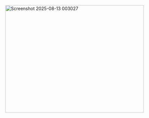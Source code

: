 <img width="440" height="341" alt="Screenshot 2025-08-13 003027" src="https://github.com/user-attachments/assets/2784fc24-a84d-4d12-94f2-7b04af3879c7" />
